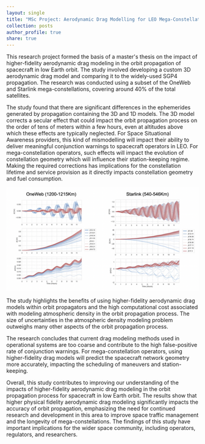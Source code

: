 ```yaml
---
layout: single
title: "MSc Project: Aerodynamic Drag Modelling for LEO Mega-Constellations <br/><img src='https://raw.githubusercontent.com/CharlesPlusC/CharlesPlusC.github.io/master/images/HCL_drag_diff.png' width='450'>"
collection: posts
author_profile: true
share: true
---
```

This research project formed the basis of a master's thesis on the impact of higher-fidelity aerodynamic drag modeling in the orbit propagation of spacecraft in low Earth orbit. The study involved developing a custom 3D aerodynamic drag model and comparing it to the widely-used SGP4 propagation. The research was conducted using a subset of the OneWeb and Starlink mega-constellations, covering around 40% of the total satellites.

The study found that there are significant differences in the ephemerides generated by propagation containing the 3D and 1D models. The 3D model corrects a secular effect that could impact the orbit propagation process on the order of tens of meters within a few hours, even at altitudes above which these effects are typically neglected. For Space Situational Awareness providers, this kind of mismodelling will impact their ability to deliver meaningful conjunction warnings to spacecraft operators in LEO. For mega-constellation operators, such effects will impact the evolution of constellation geometry which will influence their station-keeping regime. Making the required corrections has implications for the constellation lifetime and service provision as it directly impacts constellation geometry and fuel consumption.

<p align="center">
  <img src="https://raw.githubusercontent.com/CharlesPlusC/CharlesPlusC.github.io/master/images/HCL_drag_diff.png" alt="Height, Cross-track and Along-track position differences caused by drag mismodelling over 12 hours. Beta prime is the angle between the sun and the spacecraft's orbital plane.">
</p>


The study highlights the benefits of using higher-fidelity aerodynamic drag models within orbit propagators and the high computational cost associated with modeling atmospheric density in the orbit propagation process. The size of uncertainties in the atmospheric density modeling problem outweighs many other aspects of the orbit propagation process.

The research concludes that current drag modeling methods used in operational systems are too coarse and contribute to the high false-positive rate of conjunction warnings. For mega-constellation operators, using higher-fidelity drag models will predict the spacecraft network geometry more accurately, impacting the scheduling of maneuvers and station-keeping.

Overall, this study contributes to improving our understanding of the impacts of higher-fidelity aerodynamic drag modeling in the orbit propagation process for spacecraft in low Earth orbit. The results show that higher physical fidelity aerodynamic drag modeling significantly impacts the accuracy of orbit propagation, emphasizing the need for continued research and development in this area to improve space traffic management and the longevity of mega-constellations. The findings of this study have important implications for the wider space community, including operators, regulators, and researchers.

